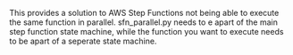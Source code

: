 This provides a solution to AWS Step Functions not being able to execute the same function in parallel. sfn_parallel.py needs to e apart of the main step function state machine, while the function you want to execute needs to be apart of a seperate state machine.
